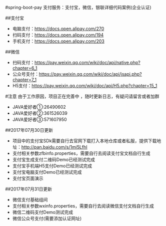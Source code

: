 #spring-boot-pay
支付服务：支付宝，微信，银联详细代码案例(企业认证)

##支付宝

- 电脑支付：https://docs.open.alipay.com/270
- 扫码支付：https://docs.open.alipay.com/194
- 手机支付：https://docs.open.alipay.com/203

##微信

- 扫码支付：https://pay.weixin.qq.com/wiki/doc/api/native.php?chapter=6_1
- 公众号支付：https://pay.weixin.qq.com/wiki/doc/api/jsapi.php?chapter=7_1
- H5支付：https://pay.weixin.qq.com/wiki/doc/api/H5.php?chapter=15_1

#注意
由于工作原因，项目正在完善中 ，随时更新日志，有疑问请留言或者加群

- JAVA爱好者①:26490602
- JAVA爱好者②:361526039
- JAVA爱好者③:571607950

##2017年07月30日更新

- 项目中的支付宝SDk需要自行去官网下载打入本地仓库或者私服，提供下载地址：http://pan.baidu.com/s/1mi5LfhI
- 支付相关参数zfbinfo.properties，需要自行去阅读支付宝文档自行生成
- 支付宝生成支付二维码Demo已经测试完成
- 支付宝手机端H5支付Demo已经测试完成
- 支付宝电脑支付Demo已经测试完成
- 支付宝页面演示

##2017年07月31日更新
- 微信支付基础组间
- 支付相关参数wxinfo.properties，需要自行去阅读微信支付文档自行生成
- 微信二维码支付Demo测试完成
- 微信公众号支付(需要添加认证网址)
